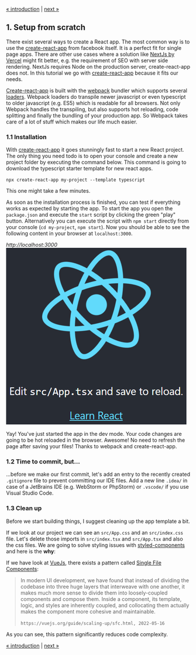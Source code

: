 [« introduction](README.md) | [next »](02-routing.md)

## 1. Setup from scratch

There exist several ways to create a React app. 
The most common way is to use the [create-react-app](https://reactjs.org/docs/create-a-new-react-app.html) from facebook itself.
It is a perfect fit for single page apps. 
There are other use cases where a solution like [NextJs by Vercel](https://nextjs.org/learn/basics/create-nextjs-app/setup) might fit better,
e.g. the requirement of SEO with server side rendering. NextJs requires Node on the production server, create-react-app does not.
In this tutorial we go with [create-react-app](https://reactjs.org/docs/create-a-new-react-app.html) because it fits our needs.

[Create-react-app](https://reactjs.org/docs/create-a-new-react-app.html) is built with the [webpack](https://webpack.js.org/)
bundler which supports several [loaders](https://webpack.js.org/loaders/).
Webpack loaders do transpile newer javascript or even typescript to older javascript (e.g. ES5)
which is readable for all browsers.
Not only Webpack handles the transpiling, but also supports hot reloading, code splitting and finally the bundling of your
production app. So Webpack takes care of a lot of stuff which makes our life much easier.

### 1.1 Installation
With [create-react-app](https://create-react-app.dev) it goes stunningly fast to start a new React project.
The only thing you need todo is to open your console and create a new project folder by executing the command below.
This command is going to download the typescript starter template for new react apps.

```console
npx create-react-app my-project --template typescript
```
This one might take a few minutes.

As soon as the installation process is finished, you can test if everything works as expected by starting the app.
To start the app you open the `package.json` and execute the `start` script by clicking the green "play" button.
Alternatively you can execute the script with `npm start` directly from your console (`cd my-project`, `npm start`).
Now you should be able to see the following content in your browser at `localhost:3000`.

*http://localhost:3000*
![CreateReactApp :: Start Page](docs/01-01-start-page.png "CreateReactApp :: Start Page")

Yay! You've just started the app in the dev mode.
Your code changes are going to be hot reloaded in the browser.
Awesome! No need to refresh the page after saving your files!
Thanks to webpack and create-react-app.

### 1.2 Time to commit, but...
...before we make our first commit, let's add an entry to the recently created `.gitignore` file to prevent committing our
IDE files. Add a new line `.idea/` in case of a JetBrains IDE (e.g. WebStorm or PhpStorm) or
`.vscode/` if you use Visual Studio Code.

### 1.3 Clean up
Before we start building things, I suggest cleaning up the app template a bit.

If we look at our project we can see an `src/App.css` and an `src/index.css` file.
Let's delete those imports in `src/index.tsx` and `src/App.tsx` and also the css files.
We are going to solve styling issues with [styled-components](https://styled-components.com/) and here is the **why**:

If we have look at [VueJs](https://vuejs.org), there exists a pattern called [Single File Components](https://vuejs.org/guide/scaling-up/sfc.html):

> In modern UI development, we have found that instead of dividing the codebase into three huge layers
> that interweave with one another, it makes much more sense to divide them into loosely-coupled components
> and compose them.
> Inside a component, its template, logic, and styles are inherently coupled, and collocating them actually
> makes the component more cohesive and maintainable.
>
> `https://vuejs.org/guide/scaling-up/sfc.html, 2022-05-16`

As you can see, this pattern significantly reduces code complexity.

[« introduction](README.md) | [next »](02-routing.md)